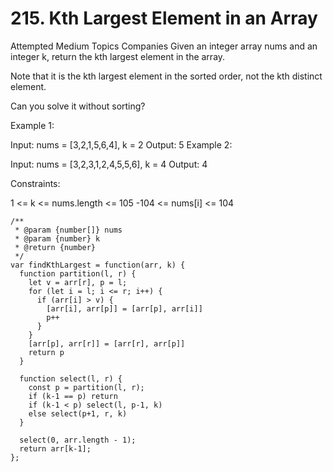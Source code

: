 # 215. Kth Largest Element in an Array

Attempted
Medium
Topics
Companies
Given an integer array nums and an integer k, return the kth largest element in the array.

Note that it is the kth largest element in the sorted order, not the kth distinct element.

Can you solve it without sorting?

Example 1:

Input: nums = [3,2,1,5,6,4], k = 2
Output: 5
Example 2:

Input: nums = [3,2,3,1,2,4,5,5,6], k = 4
Output: 4

Constraints:

1 <= k <= nums.length <= 105
-104 <= nums[i] <= 104

```
/**
 * @param {number[]} nums
 * @param {number} k
 * @return {number}
 */
var findKthLargest = function(arr, k) {
  function partition(l, r) {
    let v = arr[r], p = l;
    for (let i = l; i <= r; i++) {
      if (arr[i] > v) {
        [arr[i], arr[p]] = [arr[p], arr[i]]
        p++
      }
    }
    [arr[p], arr[r]] = [arr[r], arr[p]]
    return p
  }

  function select(l, r) {
    const p = partition(l, r);
    if (k-1 == p) return
    if (k-1 < p) select(l, p-1, k)
    else select(p+1, r, k)
  }

  select(0, arr.length - 1);
  return arr[k-1];
};
```

